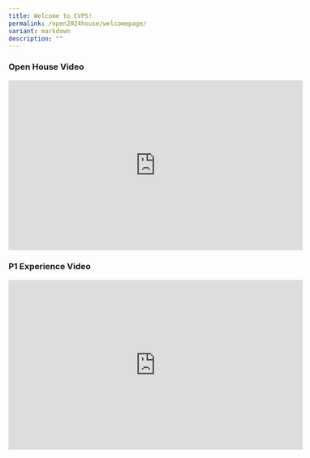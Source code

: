 ```yaml
---
title: Welcome to CVPS!
permalink: /open2024house/welcomepage/
variant: markdown
description: ""
---
```

### **Open House Video**

<center>
<iframe allowfullscreen="" allow="accelerometer; autoplay; clipboard-write; encrypted-media; gyroscope; picture-in-picture; web-share" frameborder="0" title="YouTube video player" src="https://www.youtube.com/embed/2sHTYoLHejU?si=CsI7jZauhA9Fx2H0" height="335" width="580"></iframe></center>


### **P1 Experience Video**
<center>
<iframe allowfullscreen="" allow="accelerometer; autoplay; clipboard-write; encrypted-media; gyroscope; picture-in-picture; web-share" frameborder="0" title="YouTube video player" src="https://www.youtube.com/embed/bgmoV0_5e1U?si=FCntslmGQzzuk-Lw" height="335" width="580"></iframe></center>